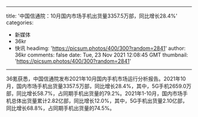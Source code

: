 
---
title: '中国信通院：10月国内市场手机出货量3357.5万部，同比增长28.4%'
categories: 
 - 新媒体
 - 36kr
 - 快讯
headimg: 'https://picsum.photos/400/300?random=2841'
author: 36kr
comments: false
date: Tue, 23 Nov 2021 12:08:45 GMT
thumbnail: 'https://picsum.photos/400/300?random=2841'
---

<div>   
36氪获悉，中国信通院发布2021年10月国内手机市场运行分析报告。2021年10月，国内市场手机出货量3357.5万部，同比增长28.4%，其中，5G手机2659.0万部，同比增长58.7%，占同期手机出货量的79.2%。2021年1-10月，国内市场手机总体出货量累计2.82亿部，同比增长12.0%，其中，5G手机出货量2.10亿部，同比增长68.8%，占同期手机出货量的74.5%。  
</div>
            